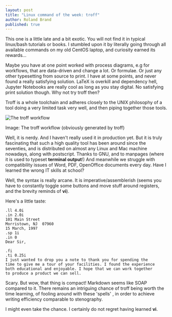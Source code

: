 ```yaml
---
layout: post
title: "Linux command of the week: troff"
author: Roland Brand
published: true
---
```


This one is a little late and a bit exotic. You will not find it in typical 
linux/bash tutorials or books. I stumbled upon it by literally going through all 
available commands on my old CentOS laptop, and curiosity earned its rewards...

Maybe you have at one point worked with process diagrams, e.g for workflows, that 
are data-driven and change a lot. Or formulae. Or just any other typesetting from
source to print. I have at some points, and never found a really satisfying solution.
LaTeX is overkill and dependency hell, Jupyter Notebooks are really cool as long as
you stay digital. No satisfying print solution though. Why not try troff then?

Troff is a whole toolchain and adheres closely to the UNIX philosophy of a 
tool doing a very limited task very well, and then piping together those tools.

![The troff workflow](http://www.troff.org/pipeline.png)

Image: The troff workflow (obviously generated by troff)

Well, it is nerdy. And I haven't really used it in production yet. But it is truly fascinating
that such a high quality tool has been around since the seventies, and is distributed on 
almost any Linux and Mac machine nowadays, along with postscript. Thanks to GNU, and to 
manpages (where it is used to typeset **terminal output**!)
And meanwhile we struggle with compatibility issues of Word, PDF, OpenOffice documents every day.
Have I learned the wrong IT skills at school?

Well, the syntax is really arcane. It is imperative/assemblerish (seems you have to
constantly toggle some buttons and move stuff around registers, and the brevity reminds of **vi**).

Here's a little taste:
```.nf
.ll 4.0i
.in 2.0i
101 Main Street
Morristown, NJ  07960
15 March, 1997
.sp 1i
.in 0
Dear Sir,

.fi
.ti 0.25i
I just wanted to drop you a note to thank you for spending the
time to give me a tour of your facilities. I found the experience
both educational and enjoyable. I hope that we can work together
to produce a product we can sell.
```
Scary. But wow, that thing is compact! Markdown seems like SOAP compared to it.
There remains an intriguing chance of troff being worth the time learning, 
of fooling around with these 'spells' , in order to achieve writing efficiency 
comparable to stenography. 

I might even take the chance. I certainly do not regret having learned **vi**.